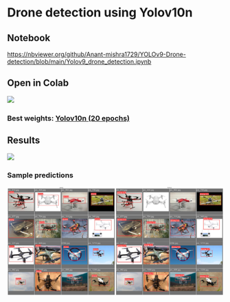 # Drone detection using Yolov10n

## Notebook

https://nbviewer.org/github/Anant-mishra1729/YOLOv9-Drone-detection/blob/main/Yolov9_drone_detection.ipynb

## Open in Colab

<a href = "https://colab.research.google.com/github/Anant-mishra1729/YOLOv9-Drone-detection/blob/main/Yolov9_drone_detection.ipynb">
  <img src = "https://colab.research.google.com/assets/colab-badge.svg" />
</a>

### Best weights: [Yolov10n (20 epochs)](Weights/yolov10n_best.pt)

## Results

<img src = "Results/video.gif" />

### Sample predictions

<img src = "Results/val_pred.png" />

